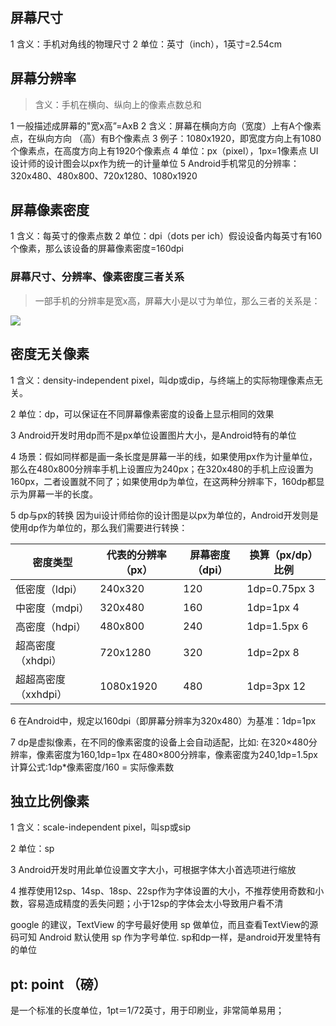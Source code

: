 
## 屏幕尺寸

1 含义：手机对角线的物理尺寸
2 单位：英寸（inch），1英寸=2.54cm

## 屏幕分辨率

> 含义：手机在横向、纵向上的像素点数总和

1 一般描述成屏幕的"宽x高”=AxB
2 含义：屏幕在横向方向（宽度）上有A个像素点，在纵向方向
（高）有B个像素点
3 例子：1080x1920，即宽度方向上有1080个像素点，在高度方向上有1920个像素点
4 单位：px（pixel），1px=1像素点 UI设计师的设计图会以px作为统一的计量单位
5 Android手机常见的分辨率：320x480、480x800、720x1280、1080x1920

## 屏幕像素密度

1 含义：每英寸的像素点数
2 单位：dpi（dots per ich）假设设备内每英寸有160个像素，那么该设备的屏幕像素密度=160dpi

### 屏幕尺寸、分辨率、像素密度三者关系

> 一部手机的分辨率是宽x高，屏幕大小是以寸为单位，那么三者的关系是：



![](http://upload-images.jianshu.io/upload_images/944365-2b5dc928ab334440.png?imageMogr2/auto-orient/strip%7CimageView2/2/w/1240)

## 密度无关像素

1 含义：density-independent pixel，叫dp或dip，与终端上的实际物理像素点无关。

2 单位：dp，可以保证在不同屏幕像素密度的设备上显示相同的效果

3 Android开发时用dp而不是px单位设置图片大小，是Android特有的单位

4 场景：假如同样都是画一条长度是屏幕一半的线，如果使用px作为计量单位，那么在480x800分辨率手机上设置应为240px；在320x480的手机上应设置为160px，二者设置就不同了；如果使用dp为单位，在这两种分辨率下，160dp都显示为屏幕一半的长度。

5 dp与px的转换
因为ui设计师给你的设计图是以px为单位的，Android开发则是使用dp作为单位的，那么我们需要进行转换：


密度类型	          |  代表的分辨率（px）|	屏幕密度（dpi）|	换算（px/dp）	比例
--|--|--|--
低密度（ldpi）	     |   240x320	       |   120	        |    1dp=0.75px	3
中密度（mdpi）	     |   320x480	       |   160	        |    1dp=1px	4
高密度（hdpi）	     |   480x800	       |   240	        |    1dp=1.5px	6
超高密度（xhdpi）	   |  720x1280	       |  320	          |  1dp=2px	8
超超高密度（xxhdpi）	|  1080x1920	     |   480	         |    1dp=3px	12


6 在Android中，规定以160dpi（即屏幕分辨率为320x480）为基准：1dp=1px

7 dp是虚拟像素，在不同的像素密度的设备上会自动适配，比如: 
    在320×480分辨率，像素密度为160,1dp=1px 
    在480×800分辨率，像素密度为240,1dp=1.5px 
    计算公式:1dp*像素密度/160 = 实际像素数



## 独立比例像素

1 含义：scale-independent pixel，叫sp或sip

2 单位：sp

3 Android开发时用此单位设置文字大小，可根据字体大小首选项进行缩放

4 推荐使用12sp、14sp、18sp、22sp作为字体设置的大小，不推荐使用奇数和小数，容易造成精度的丢失问题；小于12sp的字体会太小导致用户看不清


google 的建议，TextView 的字号最好使用 sp 做单位，而且查看TextView的源码可知 Android 默认使用 sp 作为字号单位. 
sp和dp一样，是android开发里特有的单位

## pt: point （磅）

是一个标准的长度单位，1pt＝1/72英寸，用于印刷业，非常简单易用； 












